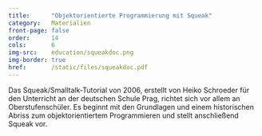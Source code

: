 ```yaml
---
title:      "Objektorientierte Programmierung mit Squeak"
category:   Materialien
front-page: false
order:      14
cols:       6
img-src:    education/squeakdoc.png
img-border: true
href:       /static/files/squeakdoc.pdf
---
```


Das Squeak/Smalltalk-Tutorial von 2006, erstellt von Heiko Schroeder
für den Unterricht an der deutschen Schule Prag, richtet sich vor allem
an Oberstufenschüler. Es beginnt mit den Grundlagen und einem historischen
Abriss zum objektorientiertem Programmieren und stellt anschließend
Squeak vor.
